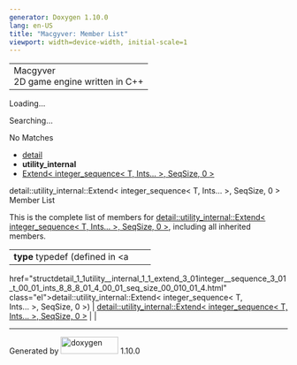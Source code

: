 ```yaml
---
generator: Doxygen 1.10.0
lang: en-US
title: "Macgyver: Member List"
viewport: width=device-width, initial-scale=1
---
```


<div id="top">

<div id="titlearea">

<table data-cellspacing="0" data-cellpadding="0">
<colgroup>
<col style="width: 100%" />
</colgroup>
<tbody>
<tr id="projectrow" class="odd">
<td id="projectalign"><div id="projectname">
Macgyver
</div>
<div id="projectbrief">
2D game engine written in C++
</div></td>
</tr>
</tbody>
</table>

</div>

<div id="main-nav">

</div>

<div id="MSearchSelectWindow"
onmouseover="return searchBox.OnSearchSelectShow()"
onmouseout="return searchBox.OnSearchSelectHide()"
onkeydown="return searchBox.OnSearchSelectKey(event)">

</div>

<div id="MSearchResultsWindow">

<div id="MSearchResults">

<div class="SRPage">

<div id="SRIndex">

<div id="SRResults">

</div>

<div id="Loading" class="SRStatus">

Loading...

</div>

<div id="Searching" class="SRStatus">

Searching...

</div>

<div id="NoMatches" class="SRStatus">

No Matches

</div>

</div>

</div>

</div>

</div>

<div id="nav-path" class="navpath">

- <a href="namespacedetail.html" class="el">detail</a>
- **utility_internal**
- <a
  href="structdetail_1_1utility__internal_1_1_extend_3_01integer__sequence_3_01_t_00_01_ints_8_8_8_01_4_00_01_seq_size_00_010_01_4.html"
  class="el">Extend&lt; integer_sequence&lt; T, Ints... &gt;, SeqSize, 0
  &gt;</a>

</div>

</div>

<div class="header">

<div class="headertitle">

<div class="title">

detail::utility_internal::Extend\< integer_sequence\< T, Ints... \>,
SeqSize, 0 \> Member List

</div>

</div>

</div>

<div class="contents">

This is the complete list of members for <a
href="structdetail_1_1utility__internal_1_1_extend_3_01integer__sequence_3_01_t_00_01_ints_8_8_8_01_4_00_01_seq_size_00_010_01_4.html"
class="el">detail::utility_internal::Extend&lt; integer_sequence&lt; T,
Ints... &gt;, SeqSize, 0 &gt;</a>, including all inherited members.

|                                                                                                                                        |                                                                                                                                        |     |
|----------------------------------------------------------------------------------------------------------------------------------------|----------------------------------------------------------------------------------------------------------------------------------------|-----|
| **type** typedef (defined in <a                                                                                                        
 href="structdetail_1_1utility__internal_1_1_extend_3_01integer__sequence_3_01_t_00_01_ints_8_8_8_01_4_00_01_seq_size_00_010_01_4.html"  
 class="el">detail::utility_internal::Extend&lt; integer_sequence&lt; T,                                                                 
 Ints... &gt;, SeqSize, 0 &gt;</a>)                                                                                                      | <a                                                                                                                                     
                                                                                                                                          href="structdetail_1_1utility__internal_1_1_extend_3_01integer__sequence_3_01_t_00_01_ints_8_8_8_01_4_00_01_seq_size_00_010_01_4.html"  
                                                                                                                                          class="el">detail::utility_internal::Extend&lt; integer_sequence&lt; T,                                                                 
                                                                                                                                          Ints... &gt;, SeqSize, 0 &gt;</a>                                                                                                       |     |

</div>

------------------------------------------------------------------------

<span class="small">Generated
by [<img src="doxygen.svg" class="footer" width="104" height="31"
alt="doxygen" />](https://www.doxygen.org/index.html) 1.10.0</span>

